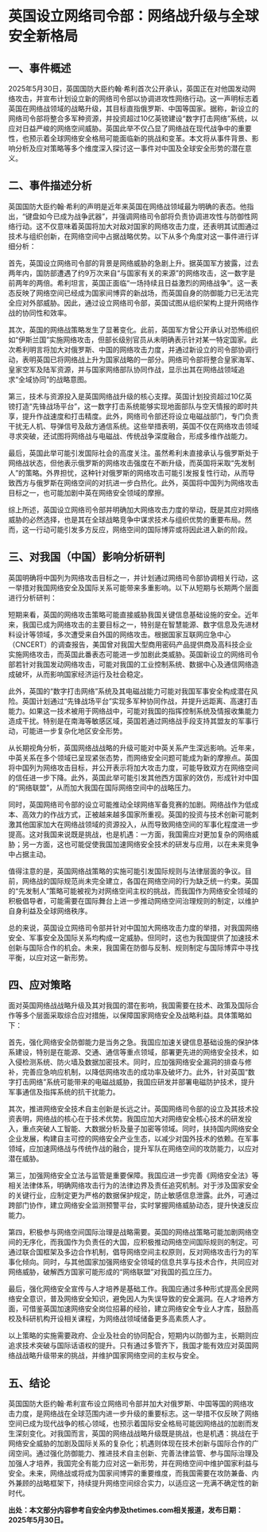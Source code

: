 # 英国设立网络司令部：网络战升级与全球安全新格局

## 一、事件概述

  2025年5月30日，英国国防大臣约翰·希利首次公开承认，英国正在对他国发动网络攻击，并宣布计划设立新的网络司令部以协调进攻性网络行动。这一声明标志着英国在网络战领域的战略升级，其目标直指俄罗斯、中国等国家。据称，新设立的网络司令部将整合多军种资源，并投资超过10亿英镑建设“数字打击网络”系统，以应对日益严峻的网络空间威胁。英国此举不仅凸显了网络战在现代战争中的重要性，也预示着全球网络安全格局可能面临新的挑战和变革。本文将从事件背景、影响分析及应对策略等多个维度深入探讨这一事件对中国及全球安全形势的潜在意义。

## 二、事件描述分析

  英国国防大臣约翰·希利的声明是近年来英国在网络战领域最为明确的表态。他指出，“键盘如今已成为战争武器”，并强调网络司令部将负责协调进攻性与防御性网络行动。这不仅意味着英国将加大对敌对国家的网络攻击力度，还表明其试图通过技术与组织创新，在网络空间中占据战略优势。以下从多个角度对这一事件进行详细分析：

  首先，英国设立网络司令部的背景是网络威胁的急剧上升。据英国军方披露，过去两年内，国防部遭遇了约9万次来自“与国家有关的来源”的网络攻击，这一数字是前两年的两倍。希利坦言，英国正面临“一场持续且日益激烈的网络战争”。这一表态反映了网络空间已经成为国家间博弈的新战场，而英国自身的防御能力已无法完全应对外部威胁。因此，通过设立网络司令部，英国试图从组织架构上提升网络作战的协同性和效率。

  其次，英国的网络战策略发生了显著变化。此前，英国军方曾公开承认对恐怖组织如“伊斯兰国”实施网络攻击，但部长级别官员从未明确表示针对某一特定国家。此次希利明言将加大对俄罗斯、中国的网络攻击力度，并通过新设立的司令部协调行动，表明英国已将网络战上升为国家战略的一部分。网络司令部将整合皇家海军、皇家空军及陆军资源，并与国家网络部队协同作战，显示出其在网络战领域追求“全域协同”的战略意图。

  第三，技术与资源投入是英国网络战升级的核心支撑。英国计划投资超过10亿英镑打造“先锋战场平台”，这一数字打击系统能够实现地面部队与空天情报的即时共享，提升作战速度和打击精度。此外，网络司令部还将设立电磁战部门，专门负责干扰无人机、导弹信号及敌方通信系统。这些举措表明，英国不仅在网络攻击领域寻求突破，还试图将网络战与电磁战、传统战争深度融合，形成多维作战能力。

  最后，英国此举可能引发国际社会的高度关注。虽然希利未直接承认与俄罗斯处于网络战状态，但他表示俄罗斯的网络攻击强度在不断升级，而英国将采取“先发制人”的策略。外界担忧，这种针对俄罗斯的网络攻击可能引发报复性行动，从而导致西方与俄罗斯在网络空间的对抗进一步白热化。此外，英国将中国列为网络攻击目标之一，也可能加剧中英在网络安全领域的摩擦。

  综上所述，英国设立网络司令部并明确加大网络攻击力度的举动，既是其应对网络威胁的必然选择，也是其在全球战略竞争中谋求技术与组织优势的重要布局。然而，这一行动可能引发多方反应，网络空间的国际博弈或将因此进入新的阶段。

## 三、对我国（中国）影响分析研判

  英国明确将中国列为网络攻击目标之一，并计划通过网络司令部协调相关行动，这一举措对我国网络安全及国际关系可能带来多重影响。以下从短期与长期两个层面进行分析研判：

  短期来看，英国的网络攻击策略可能直接威胁我国关键信息基础设施的安全。近年来，我国已成为网络攻击的主要目标之一，特别是在智慧能源、数字信息及先进材料设计等领域，多次遭受来自外国的网络攻击。根据国家互联网应急中心（CNCERT）的调查报告，美国曾对我国大型商用密码产品提供商及高科技企业实施网络攻击，而英国此番表态可能进一步加剧此类威胁。英国新设立的网络司令部若针对我国发动网络攻击，可能对我国的工业控制系统、数据中心及通信网络造成破坏，从而影响国家经济运行及社会稳定。

  此外，英国的“数字打击网络”系统及其电磁战能力可能对我国军事安全构成潜在风险。英国计划通过“先锋战场平台”实现多军种协同作战，并提升远距离、高速打击能力。如果这一技术被用于网络战中，可能对我国的指挥控制系统及情报收集能力造成干扰。特别是在南海等敏感区域，英国若通过网络战手段支持其盟友的军事行动，可能进一步复杂化地区安全形势。

  从长期视角分析，英国网络战战略的升级可能对中英关系产生深远影响。近年来，中英关系在多个领域已呈现紧张态势，而网络安全问题可能成为新的摩擦点。英国将中国列为网络攻击目标，并公开表示将加大攻击力度，可能导致双方在网络空间的信任进一步下降。此外，英国此举可能引发其他西方国家的效仿，形成针对中国的“网络联盟”，从而加大我国在国际网络空间中的战略压力。

  同时，英国网络司令部的设立可能推动全球网络军备竞赛的加剧。网络战作为低成本、高效力的作战方式，正被越来越多国家所重视。英国的投资与技术创新可能刺激其他国家加大在网络战领域的资源投入，从而导致网络空间的军事化程度进一步提高。这对我国来说既是挑战，也是机遇：一方面，我国需应对更加复杂的网络威胁；另一方面，这也可能促使我国加速网络安全技术的研发与应用，以在未来竞争中占据主动。

  值得注意的是，英国网络战策略的实施可能引发国际规则与法律层面的争议。目前，网络战的国际规范尚未完全建立，各国在网络空间的行为缺乏统一约束。英国的“先发制人”策略可能被视为对网络空间主权的挑战，而我国作为网络安全领域的积极倡导者，可能需要在国际舞台上进一步推动网络空间治理规则的制定，以维护自身利益及全球网络秩序。

  总的来说，英国设立网络司令部并针对中国加大网络攻击力度的举措，对我国网络安全、军事安全及国际关系均构成一定威胁。但同时，这也为我国提供了加速技术创新与国际合作的机会。未来，我国需在防御与反制、规则制定与国际博弈中寻找平衡，以应对这一新形势。

## 四、应对策略

  面对英国网络战战略升级及其对我国的潜在影响，我国需要在技术、政策及国际合作等多个层面采取综合应对措施，以保障国家网络安全及战略利益。具体策略如下：

  首先，强化网络安全防御能力是当务之急。我国应加速关键信息基础设施的保护体系建设，特别是在能源、交通、通信等重点领域，部署更先进的网络安全技术，如入侵检测系统、防火墙及数据加密技术。同时，应加强网络安全漏洞的排查与修补，完善应急响应机制，以降低网络攻击的成功率及破坏力。此外，针对英国“数字打击网络”系统可能带来的电磁战威胁，我国应研发并部署电磁防护技术，提升军事通信及指挥系统的抗干扰能力。

  其次，推进网络安全技术自主创新是长远之计。英国网络司令部的设立及其技术投资表明，网络战的核心在于技术优势。我国应加大对网络安全核心技术的研发投入，重点突破人工智能、大数据分析及量子加密等领域。同时，扶持国内网络安全企业发展，构建自主可控的网络安全产业生态，以减少对国外技术的依赖。在军事领域，应加速网络战与传统作战的融合，提升军队在网络空间的攻防能力，以应对潜在威胁。

  第三，加强网络安全立法与监管是重要保障。我国应进一步完善《网络安全法》等相关法律体系，明确网络攻击行为的法律边界及责任追究机制。对于涉及国家安全的关键行业，应制定更为严格的数据保护规定，防止敏感信息泄露。此外，可通过跨部门协作，建立网络安全监测预警平台，实时掌握网络威胁动态，提升快速反应能力。

  第四，积极参与网络空间国际治理是战略需要。英国的网络战策略可能加剧网络空间的无序化，而我国作为负责任的大国，应积极推动网络空间国际规则的制定。可通过联合国框架及多边合作机制，倡导网络空间主权原则，反对网络攻击行为的军事化倾向。同时，与其他国家加强网络安全领域的信息共享与技术合作，共同应对网络威胁，破解西方国家可能形成的“网络联盟”对我国的孤立压力。

  最后，强化网络安全宣传与人才培养是基础工作。我国应通过多种形式提高全民网络安全意识，普及网络安全知识，避免因人为失误导致的安全漏洞。在人才培养方面，可借鉴英国加速网络安全岗位招募的经验，建立网络安全专业人才库，鼓励高校及科研机构开设相关课程，为网络战领域储备更多高素质人才。

  以上策略的实施需要政府、企业及社会的协同配合，短期内以防御为主，长期则应追求技术突破与国际话语权的提升。只有通过多管齐下，我国才能有效应对英国网络战战略升级带来的挑战，并维护国家网络空间的主权与安全。

## 五、结论

  英国国防大臣约翰·希利宣布设立网络司令部并加大对俄罗斯、中国等国的网络攻击力度，是网络战在全球范围内进一步升级的重要标志。这一举措不仅反映了网络空间已成为现代战争的核心领域，也预示着国际安全格局可能因网络战的加剧而发生深刻变化。对我国而言，英国的网络战战略升级既是挑战，也是机遇：挑战在于网络安全威胁的加剧及国际关系的复杂化；机遇则体现在技术创新与国际合作的广阔空间。通过强化防御能力、推进技术自主创新、完善法律监管、参与国际治理及加强人才培养，我国完全有能力应对这一新形势，并在网络空间中维护国家利益与安全。未来，网络战或将成为国家间博弈的重要维度，而我国需要在攻防兼备、内外兼顾的战略框架下，持续提升网络空间综合实力，以适应这一充满不确定性的新时代。

**出处：本文部分内容参考自安全内参及thetimes.com相关报道，发布日期：2025年5月30日。**